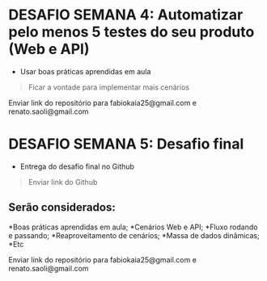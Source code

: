 # DESAFIO SEMANA 4: Automatizar pelo menos 5 testes do seu produto (Web e API)

* Usar boas práticas aprendidas em aula
>Ficar a vontade para implementar mais cenários

<p> Enviar link do repositório para fabiokaia25@gmail.com e renato.saoli@gmail.com

# DESAFIO SEMANA 5: Desafio final

* Entrega do desafio final no Github
>Enviar link do Github

## Serão considerados:
*Boas práticas aprendidas em aula;
*Cenários Web e API;
*Fluxo rodando e passando;
*Reaproveitamento de cenários;
*Massa de dados dinâmicas;
*Etc

<p> Enviar link do repositório para fabiokaia25@gmail.com e renato.saoli@gmail.com